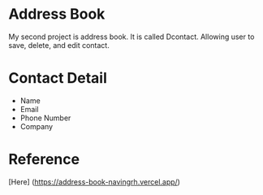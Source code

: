 # Address Book

My second project is address book. It is called Dcontact. Allowing user to save, delete, and edit contact.


# Contact Detail

- Name
- Email
- Phone Number
- Company

# Reference

[Here] (https://address-book-navingrh.vercel.app/)